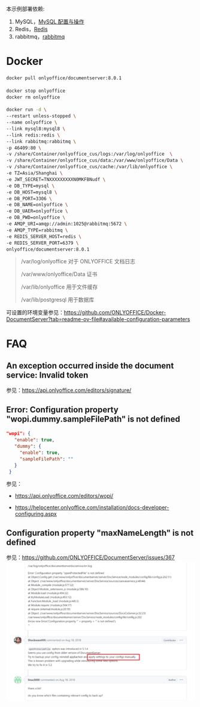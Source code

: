 本示例部署依赖:

1. MySQL，[MySQL 配置与操作](main/MySQL配置与操作.md)
2. Redis，[Redis](main/Redis.md)
3. rabbitmq，[rabbitmq](main/rabbitmq.md)

# Docker

```bash
docker pull onlyoffice/documentserver:8.0.1

docker stop onlyoffice
docker rm onlyoffice

docker run -d \
--restart unless-stopped \
--name onlyoffice \
--link mysql8:mysql8 \
--link redis:redis \
--link rabbitmq:rabbitmq \
-p 46409:80 \
-v /share/Container/onlyoffice_cus/logs:/var/log/onlyoffice  \
-v /share/Container/onlyoffice_cus/data:/var/www/onlyoffice/Data \
-v /share/Container/onlyoffice_cus/cache:/var/lib/onlyoffice \
-e TZ=Asia/Shanghai \
-e JWT_SECRET=TNXXXXXXXXXN0MKFBNudf \
-e DB_TYPE=mysql \
-e DB_HOST=mysql8 \
-e DB_PORT=3306 \
-e DB_NAME=onlyoffice \
-e DB_UAER=onlyoffice \
-e DB_PWD=onlyoffice \
-e AMQP_URI=amqp://admin:1025@rabbitmq:5672 \
-e AMQP_TYPE=rabbitmq \
-e REDIS_SERVER_HOST=redis \
-e REDIS_SERVER_PORT=6379 \
onlyoffice/documentserver:8.0.1
```

> /var/log/onlyoffice 对于 ONLYOFFICE 文档日志
>
> /var/www/onlyoffice/Data 证书
>
> /var/lib/onlyoffice 用于文件缓存
>
> /var/lib/postgresql 用于数据库

可设置的环境变量参见：https://github.com/ONLYOFFICE/Docker-DocumentServer?tab=readme-ov-file#available-configuration-parameters

# FAQ

## An exception occurred inside the document service: Invalid token

参见：https://api.onlyoffice.com/editors/signature/

## Error: Configuration property "wopi.dummy.sampleFilePath" is not defined

```json
"wopi": {
   "enable": true,
   "dummy": {
     "enable": true,
     "sampleFilePath": ""
   }
 }
```

参见：

- https://api.onlyoffice.com/editors/wopi/

- https://helpcenter.onlyoffice.com/installation/docs-developer-configuring.aspx

## Configuration property "maxNameLength" is not defined

参见：https://github.com/ONLYOFFICE/DocumentServer/issues/367
![alt text](../_attch_file/onlyoffice-bug.png)